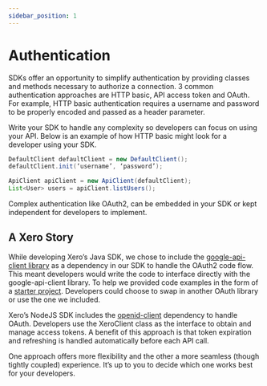```yaml
---
sidebar_position: 1
---
```


# Authentication
SDKs offer an opportunity to simplify authentication by providing classes and methods necessary to authorize a connection. 3 common authentication approaches are HTTP basic, API access token and OAuth. For example, HTTP basic authentication requires a username and password to be properly encoded and passed as a header parameter.

Write your SDK to handle any complexity so developers can focus on using your API. Below is an example of how HTTP basic might look for a developer using your SDK.

```java
DefaultClient defaultClient = new DefaultClient();
defaultClient.init(‘username’, ‘password’);

ApiClient apiClient = new ApiClient(defaultClient);
List<User> users = apiClient.listUsers();
```

Complex authentication like OAuth2, can be embedded in your SDK or kept independent for developers to implement.

## A Xero Story

While developing Xero’s Java SDK, we chose to include the [google-api-client library](https://mvnrepository.com/artifact/com.google.api-client/google-api-client) as a dependency in our SDK to handle the OAuth2 code flow. This meant developers would write the code to interface directly with the google-api-client library. To help we provided code examples in the form of a [starter project](https://github.com/XeroAPI/xero-java-oauth2-starter). Developers could choose to swap in another OAuth library or use the one we included.

Xero’s NodeJS SDK includes the [openid-client](https://www.npmjs.com/package/openid-client) dependency to handle OAuth. Developers use the XeroClient class as the interface to obtain and manage access tokens. A benefit of this approach is that token expiration and refreshing is handled automatically before each API call. 

One approach offers more flexibility and the other a more seamless (though tightly coupled) experience. It’s up to you to decide which one works best for your developers.

 